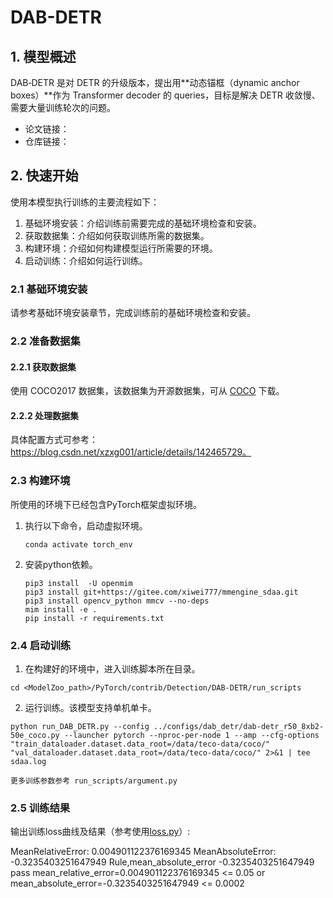 # DAB-DETR
## 1. 模型概述
DAB‑DETR 是对 DETR 的升级版本，提出用**动态锚框（dynamic anchor boxes）**作为 Transformer decoder 的 queries，目标是解决 DETR 收敛慢、需要大量训练轮次的问题。

- 论文链接：
- 仓库链接：

## 2. 快速开始
使用本模型执行训练的主要流程如下：
1. 基础环境安装：介绍训练前需要完成的基础环境检查和安装。
2. 获取数据集：介绍如何获取训练所需的数据集。
3. 构建环境：介绍如何构建模型运行所需要的环境。
4. 启动训练：介绍如何运行训练。

### 2.1 基础环境安装

请参考基础环境安装章节，完成训练前的基础环境检查和安装。

### 2.2 准备数据集
#### 2.2.1 获取数据集
<MODLE DAB-DETR>使用 COCO2017 数据集，该数据集为开源数据集，可从 [COCO](https://cocodataset.org/#download) 下载。

#### 2.2.2 处理数据集
具体配置方式可参考：https://blog.csdn.net/xzxg001/article/details/142465729。


### 2.3 构建环境

所使用的环境下已经包含PyTorch框架虚拟环境。
1. 执行以下命令，启动虚拟环境。
    ```
    conda activate torch_env
    ```
2. 安装python依赖。
    ```
    pip3 install  -U openmim 
    pip3 install git+https://gitee.com/xiwei777/mmengine_sdaa.git 
    pip3 install opencv_python mmcv --no-deps
    mim install -e .
    pip install -r requirements.txt 
    ```
### 2.4 启动训练
1. 在构建好的环境中，进入训练脚本所在目录。
  ```
  cd <ModelZoo_path>/PyTorch/contrib/Detection/DAB-DETR/run_scripts
  ```
2. 运行训练。该模型支持单机单卡。
  ```
  python run_DAB_DETR.py --config ../configs/dab_detr/dab-detr_r50_8xb2-50e_coco.py --launcher pytorch --nproc-per-node 1 --amp --cfg-options "train_dataloader.dataset.data_root=/data/teco-data/coco/" "val_dataloader.dataset.data_root=/data/teco-data/coco/" 2>&1 | tee sdaa.log
  ```
    更多训练参数参考 run_scripts/argument.py
### 2.5 训练结果
输出训练loss曲线及结果（参考使用[loss.py](./run_scripts/loss.py)）: 

MeanRelativeError: 0.004901122376169345
MeanAbsoluteError: -0.3235403251647949
Rule,mean_absolute_error -0.3235403251647949
pass mean_relative_error=0.004901122376169345 <= 0.05 or mean_absolute_error=-0.3235403251647949 <= 0.0002